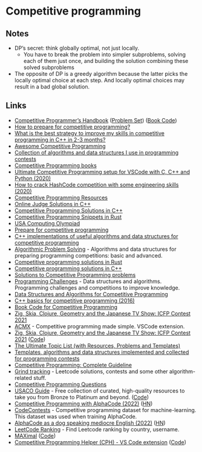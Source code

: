 # Competitive programming

## Notes

- DP’s secret: think globally optimal, not just locally.
  - You have to break the problem into simpler subproblems, solving each of them just once, and building the solution combining these solved subproblems
- The opposite of DP is a greedy algorithm because the latter picks the locally optimal choice at each step. And locally optimal choices may result in a bad global solution.

## Links

- [Competitive Programmer’s Handbook](https://cses.fi/book/book.pdf) ([Problem Set](https://cses.fi/problemset/)) ([Book Code](https://github.com/pllk/cphb))
- [How to prepare for competitive programming?](https://medium.com/@andreimargeloiu/how-to-prepare-for-competitive-programming-396d557e0c12)
- [What is the best strategy to improve my skills in competitive programming in C++ in 2-3 months?](https://www.quora.com/What-is-the-best-strategy-to-improve-my-skills-in-competitive-programming-in-C++-in-2-3-months)
- [Awesome Competitive Programming](https://github.com/lnishan/awesome-competitive-programming)
- [Collection of algorithms and data structures I use in programming contests](https://github.com/stjepang/snippets)
- [Competitive Programming books](https://cpbook.net/)
- [Ultimate Competitive Programming setup for VSCode with C, C++ and Python (2020)](https://medium.com/big-data-center-of-excellence/ultimate-competitive-programming-setup-for-vscode-with-c-c-and-python-a638126f85ad)
- [How to crack HashCode competition with some engineering skills (2020)](https://danlark.org/2020/03/13/how-to-crack-hashcode-competition-with-some-engineering-skills/)
- [Competitive Programming Resources](https://github.com/kunal-kushwaha/Competitive-Programming-Resources)
- [Online Judge Solutions in C++](https://github.com/marioyc/Online-Judge-Solutions)
- [Competitive Programming Solutions in C++](https://github.com/VastoLorde95/Competitive-Programming)
- [Competitive Programming Snippets in Rust](https://github.com/kenkoooo/competitive-programming-rs)
- [USA Computing Olympiad](http://usaco.org/)
- [Prepare for competitive programming](https://noi.ph/prepare/)
- [C++ implementations of useful algorithms and data structures for competitive programming](https://ekzlib.herokuapp.com/home)
- [Algorithmic Problem Solving](https://github.com/jilljenn/tryalgo) - Algorithms and data structures for preparing programming competitions: basic and advanced.
- [Competitive programming solutions in Rust](https://github.com/Vicfred/kyopro)
- [Competitive programming solutions in C++](https://github.com/omonimus1/competitive-programming)
- [Solutions to Competitive Programming problems](https://github.com/abeaumont/competitive-programming)
- [Programming Challenges](https://github.com/michelbernardods/programming-challenges) - Data structures and algorithms. Programming challenges and competitions to improve knowledge.
- [Data Structures and Algorithms for Competitive Programming](https://github.com/manishbisht/Competitive-Programming)
- [C++ basics for competitive programming (2016)](https://www.topcoder.com/community/competitive-programming/tutorials/power-up-c-with-the-standard-template-library-part-1/)
- [Book Code for Competitive Programming](https://github.com/ecnerwala/cp-book)
- [Zig, Skia, Clojure, Geometry and the Japanese TV Show: ICFP Contest 2021](https://tonsky.me/blog/icfpc-2021/)
- [ACMX](https://github.com/mfornet/acmx) - Competitive programming made simple. VSCode extension.
- [Zig, Skia, Clojure, Geometry and the Japanese TV Show: ICFP Contest 2021](https://tonsky.me/blog/icfpc-2021/) ([Code](https://github.com/tonsky/icfpc2021))
- [The Ultimate Topic List (with Resources, Problems and Templates)](https://codeforces.com/blog/entry/95106)
- [Templates, algorithms and data structures implemented and collected for programming contests](https://github.com/ShahjalalShohag/code-library)
- [Competitive Programming: Complete Guideline](https://github.com/ShahjalalShohag/Competitive-Programming-A-Complete-Guideline)
- [Grind tracking](https://github.com/prius/learning) - Leetcode solutions, contests and some other algorithm-related stuff.
- [Competitive Programming Questions](https://github.com/neerazz/FAANG)
- [USACO Guide](https://usaco.guide/) - Free collection of curated, high-quality resources to take you from Bronze to Platinum and beyond. ([Code](https://github.com/cpinitiative/usaco-guide))
- [Competitive Programming with AlphaCode (2022)](https://deepmind.com/blog/article/Competitive-programming-with-AlphaCode) ([HN](https://news.ycombinator.com/item?id=30179549))
- [CodeContests](https://github.com/deepmind/code_contests) - Competitive programming dataset for machine-learning. This dataset was used when training AlphaCode.
- [AlphaCode as a dog speaking mediocre English (2022)](https://scottaaronson.blog/?p=6288) ([HN](https://news.ycombinator.com/item?id=30230867))
- [LeetCode Ranking](https://github.com/mintutu/leetcode-country-ranking) - Find Leetcode ranking by country, username.
- [MAXimal](http://e-maxx.ru/) ([Code](https://github.com/e-maxx-eng/e-maxx-eng))
- [Competitive Programming Helper (CPH) - VS Code extension](https://agrawal-d.github.io/cph/) ([Code](https://github.com/agrawal-d/cph))